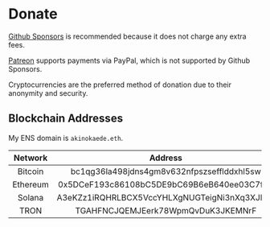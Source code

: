 # Donate

[Github Sponsors](https://github.com/sponsors/AkinoKaede) is recommended because it does not charge any extra fees.

[Patreon](https://www.patreon.com/AkinoKaede) supports payments via PayPal, which is not supported by Github Sponsors.

Cryptocurrencies are the preferred method of donation due to their anonymity and security.

## Blockchain Addresses

My ENS domain is `akinokaede.eth`.

| Network  |                   Address                    |
| :------: | :------------------------------------------: |
| Bitcoin  |  bc1qg36la498jdns4gm8v632nfpszsefflddxhl5sw  |
| Ethereum |  0x5DCeF193c86108bC5DE9bC69B6eB640ee03C7f55  |
|  Solana  | A3eKZz1iRQHRLBCX5VccYHLXgNUGTeigNi3nXq3XJHDr |
|   TRON   |      TGAHFNCJQEMJEerk78WpmQvDuK3JKEMNrF      |
